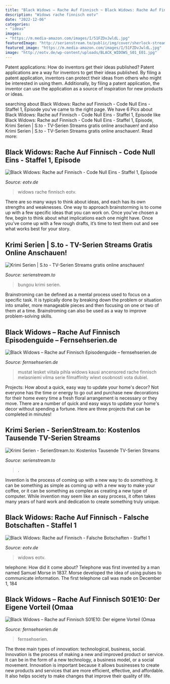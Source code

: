 ```yaml
---
title: "Black Widows – Rache Auf Finnisch ~ Black Widows: Rache Auf Finnisch"
description: "Widows rache finnisch eotv"
date: "2022-12-06"
categories:
- "ideas"
images:
- "https://m.media-amazon.com/images/I/51FZDvJwldL.jpg"
featuredImage: "http://serienstream.to/public/img/cover/sherlock-stream-cover-oHh2gOl6G99PJsIFJ0vKn8Vg91j3Ebc2_200x300.jpg"
featured_image: "https://m.media-amazon.com/images/I/51FZDvJwldL.jpg"
image: "http://eotv.de/wp-content/uploads/BLACK_WIDOWS_S01_E01.jpg"
---
```



Patent applications: How do inventors get their ideas published?
Patent applications are a way for inventors to get their ideas published. By filing a patent application, inventors can protect their ideas from others who might be interested in using them. Additionally, by filing a patent application, the inventor can use the application as a source of inspiration for new products or ideas.

	

		
searching about Black Widows: Rache auf Finnisch - Code Null Eins - Staffel 1, Episode you've came to the right page. We have 6 Pics about Black Widows: Rache auf Finnisch - Code Null Eins - Staffel 1, Episode like Black Widows: Rache auf Finnisch - Code Null Eins - Staffel 1, Episode, Krimi Serien | S.to - TV-Serien Streams gratis online anschauen! and also Krimi Serien | S.to - TV-Serien Streams gratis online anschauen!. Read more:
		
    
## Black Widows: Rache Auf Finnisch - Code Null Eins - Staffel 1, Episode

<img loading=lazy src="http://eotv.de/wp-content/uploads/BLACK_WIDOWS_S01_E01.jpg" onerror="this.onerror=null;this.src='https://tse4.mm.bing.net/th?id=OIP.L_gv3piQ6m4hevE6MSZjfAHaEK&amp;pid=15.1';" alt="Black Widows: Rache auf Finnisch - Code Null Eins - Staffel 1, Episode">

_Source: eotv.de_

>widows rache finnisch eotv. 

	

There are so many ways to think about ideas, and each has its own strengths and weaknesses. One way to approach brainstorming is to come up with a few specific ideas that you can work on. Once you’ve chosen a few, begin to think about what implications each one might have. Once you’ve come up with a few rough drafts, it’s time to test them out and see what works best for your story.

    
## Krimi Serien | S.to - TV-Serien Streams Gratis Online Anschauen!

<img loading=lazy src="https://serienstream.to/public/img/cover/bungou-stray-dogs-stream-cover-F6hBZMKTJAF2zuUxzpNHDdA3w2DXwlvb_200x300.jpg" onerror="this.onerror=null;this.src='https://tse2.mm.bing.net/th?id=OIP.rlCLKls7P4wc31QciqUqbgAAAA&amp;pid=15.1';" alt="Krimi Serien | S.to - TV-Serien Streams gratis online anschauen!">

_Source: serienstream.to_

>bungou krimi serien. 

	

Brainstroming can be defined as a mental process used to focus on a specific task. It is typically done by breaking down the problem or situation into smaller, more manageable pieces and then focusing on one or two of them at a time. Brainstroming can also be used as a way to improve problem-solving skills.

    
## Black Widows – Rache Auf Finnisch Episodenguide – Fernsehserien.de

<img loading=lazy src="https://m.media-amazon.com/images/I/51FZDvJwldL.jpg" onerror="this.onerror=null;this.src='https://tse2.mm.bing.net/th?id=OIP.3x1_dSb7Juhqs_E5ua1OMgAAAA&amp;pid=15.1';" alt="Black Widows – Rache auf Finnisch Episodenguide – fernsehserien.de">

_Source: fernsehserien.de_

>mustat lesket viitala pihla widows kausi ancensored rache finnisch melasniemi vilma serie filmaffinity wlext osobnosti vota dubiel. 

	

Projects: How about a quick, easy way to update your home's decor?
Not everyone has the time or energy to go out and purchase new decorations for their home every time a fresh floral arrangement is necessary or they move. There are a number of quick and easy ways to update your home's decor without spending a fortune. Here are three projects that can be completed in minutes!

    
## Krimi Serien - SerienStream.to: Kostenlos Tausende TV-Serien Streams

<img loading=lazy src="http://serienstream.to/public/img/cover/sherlock-stream-cover-oHh2gOl6G99PJsIFJ0vKn8Vg91j3Ebc2_200x300.jpg" onerror="this.onerror=null;this.src='https://tse1.mm.bing.net/th?id=OIP.dOcvwq6GwU0rTwgi4Ln7igAAAA&amp;pid=15.1';" alt="Krimi Serien - SerienStream.to: Kostenlos Tausende TV-Serien Streams">

_Source: serienstream.to_

>. 

	

Invention is the process of coming up with a new way to do something. It can be something as simple as coming up with a new way to make your coffee, or it can be something as complex as creating a new type of computer. While invention may seem like an easy process, it often takes many years of hard work and dedication to create something truly unique.

    
## Black Widows: Rache Auf Finnisch - Falsche Botschaften - Staffel 1

<img loading=lazy src="http://eotv.de/wp-content/uploads/BLACK_WIDOWS_S01_E04.jpg" onerror="this.onerror=null;this.src='https://tse4.mm.bing.net/th?id=OIP.jFYE9OhKfH0gIjO5MCzk-wHaEK&amp;pid=15.1';" alt="Black Widows: Rache auf Finnisch - Falsche Botschaften - Staffel 1">

_Source: eotv.de_

>widows eotv. 

	

telephone: How did it come about?
Telephone was first invented by a man named Samuel Morse in 1837. Morse developed the idea of using pulses to communicate information. The first telephone call was made on December 1, 184
    
## Black Widows – Rache Auf Finnisch S01E10: Der Eigene Vorteil (Omaa

<img loading=lazy src="https://bilder.fernsehserien.de/epg/a53/a533c6f4dd0d67750bf2830ae2b22daf01fa0af3_b.jpg" onerror="this.onerror=null;this.src='https://tse2.mm.bing.net/th?id=OIP.quCvfn_ScHZsfR5J-czYiQHaE8&amp;pid=15.1';" alt="Black Widows – Rache auf Finnisch S01E10: Der eigene Vorteil (Omaa">

_Source: fernsehserien.de_

>fernsehserien. 

	

The three main types of innovation: technological, business, social.
Innovation is the process of making a new and improved product or service. It can be in the form of a new technology, a business model, or a social movement. Innovation is important because it allows businesses to create new products and services that are more efficient, effective, and affordable. It also helps society to make changes that improve their quality of life.

